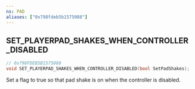 ```yaml
---
ns: PAD
aliases: ["0x798fdeb5b1575088"]
---
```

## SET_PLAYERPAD_SHAKES_WHEN_CONTROLLER_DISABLED

```c
// 0x798FDEB5B1575088
void SET_PLAYERPAD_SHAKES_WHEN_CONTROLLER_DISABLED(bool SetPadShakes);
```

Set a flag to true so that pad shake is on when the controller is disabled.

